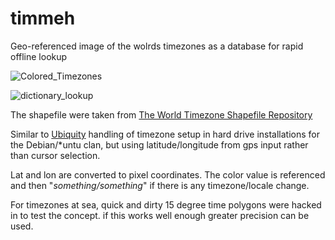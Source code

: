 
# timmeh


Geo-referenced image of the wolrds timezones as a database for rapid offline lookup

![Colored_Timezones](https://cloud.githubusercontent.com/assets/4308824/18680602/d4cc97e4-7fa7-11e6-96f2-f20bec42906b.png)

![dictionary_lookup](https://cloud.githubusercontent.com/assets/4308824/18680742/54fb836c-7fa8-11e6-94a4-479c0fa5216a.png)

The shapefile were taken from [The World Timezone Shapefile Repository](http://efele.net/maps/tz/world/)

Similar to [Ubiquity](https://en.wikipedia.org/wiki/Ubiquity_(software)) handling of timezone setup in hard drive installations for the Debian/\*untu clan, but using latitude/longitude from gps input rather than cursor selection.
 
 Lat and lon are converted to pixel coordinates.  The color value is referenced and then "*something/something*" if there is any timezone/locale change.
 
For timezones at sea, quick and dirty 15 degree time polygons were hacked in to test the concept. if this works well enough greater precision can be used. 
